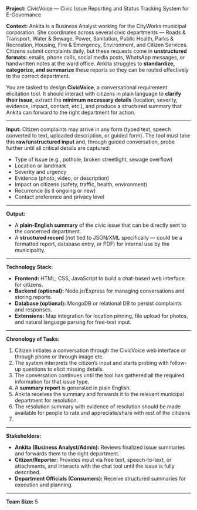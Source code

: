 **Project:** CivicVoice — Civic Issue Reporting and Status Tracking System for E-Governance

**Context:**
Ankita is a Business Analyst working for the CityWorks municipal corporation. She coordinates across several civic departments — Roads & Transport, Water & Sewage, Power, Sanitation, Public Health, Parks & Recreation, Housing, Fire & Emergency, Environment, and Citizen Services. Citizens submit complaints daily, but these requests come in **unstructured formats**: emails, phone calls, social media posts, WhatsApp messages, or handwritten notes at the ward office. Ankita struggles to **standardize, categorize, and summarize** these reports so they can be routed effectively to the correct department.

You are tasked to design **CivicVoice**, a conversational requirement elicitation tool. It should interact with citizens in plain language to **clarify their issue**, extract the **minimum necessary details** (location, severity, evidence, impact, contact, etc.), and produce a structured summary that Ankita can forward to the right department for action.

---

**Input:**
Citizen complaints may arrive in any form (typed text, speech converted to text, uploaded description, or guided form). The tool must take this **raw/unstructured input** and, through guided conversation, probe further until all critical details are captured:

* Type of issue (e.g., pothole, broken streetlight, sewage overflow)
* Location or landmark
* Severity and urgency
* Evidence (photo, video, or description)
* Impact on citizens (safety, traffic, health, environment)
* Recurrence (is it ongoing or new)
* Contact preference and privacy level

---

**Output:**

* A **plain-English summary** of the civic issue that can be directly sent to the concerned department.
* A **structured record** (not tied to JSON/XML specifically — could be a formatted report, database entry, or PDF) for internal use by the municipality.

---

**Technology Stack:**

* **Frontend:** HTML, CSS, JavaScript to build a chat-based web interface for citizens.
* **Backend (optional):** Node.js/Express for managing conversations and storing reports.
* **Database (optional):** MongoDB or relational DB to persist complaints and responses.
* **Extensions:** Map integration for location pinning, file upload for photos, and natural language parsing for free-text input.

---

**Chronology of Tasks:**

1. Citizen initiates a conversation through the CivicVoice web interface or through phone or through image etc.
2. The system interprets the citizen’s input and starts probing with follow-up questions to elicit missing details.
3. The conversation continues until the tool has gathered all the required information for that issue type.
4. A **summary report** is generated in plain English.
5. Ankita receives the summary and forwards it to the relevant municipal department for resolution.
6. The resolution summary with evidence of resolution should be made available for people to rate and appreciate/share with rest of the citizens
7. 
---

**Stakeholders:**

* **Ankita (Business Analyst/Admin):** Reviews finalized issue summaries and forwards them to the right department.
* **Citizen/Reporter:** Provides input via free text, speech-to-text, or attachments, and interacts with the chat tool until the issue is fully described.
* **Department Officials (Consumers):** Receive structured summaries for execution and planning.

---

**Team Size:** 5

